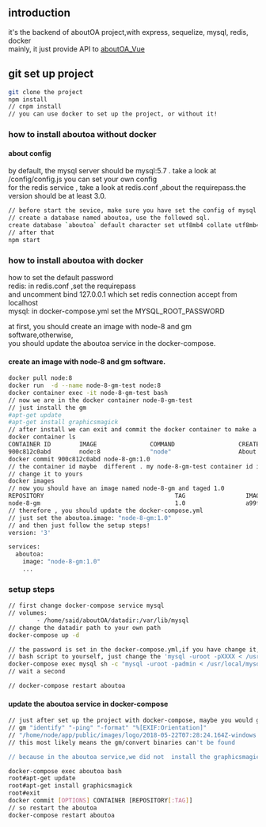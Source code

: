 
## introduction
it's the backend of aboutOA project,with express, sequelize, mysql, redis, docker<br>
mainly, it just provide API to [aboutOA_Vue](https://github.com/lipeining/aboutOA_Vue)


## git set up project

``` bash
git clone the project
npm install
// cnpm install
// you can use docker to set up the project, or without it!
```

### how to install aboutoa without docker 

#### about config
by default, the mysql server should be mysql:5.7 . take a look at /config/config.js 
you can set your own config<br>
for the redis service , take a look at redis.conf ,about the requirepass.the version
should be at least 3.0.<br>

``` bash
// before start the sevice, make sure you have set the config of mysql and redis 
// create a database named aboutoa, use the followed sql.
create database `aboutoa` default character set utf8mb4 collate utf8mb4_unicode_ci;
// after that
npm start
```

### how to install aboutoa with docker

how to set the default password <br>
redis:   in redis.conf ,set the requirepass <br>
  and uncomment bind 127.0.0.1 which set redis connection accept from localhost <br>
mysql:   in docker-compose.yml set the MYSQL_ROOT_PASSWORD<br>
  
at first, you should create an image with node-8 and gm software,otherwise,<br>
you should update the aboutoa service in the docker-compose.<br>
#### create an image with node-8 and gm software.
``` bash
docker pull node:8
docker run  -d --name node-8-gm-test node:8
docker container exec -it node-8-gm-test bash
// now we are in the docker container node-8-gm-test
// just install the gm 
#apt-get update
#apt-get install graphicsmagick
// after install we can exit and commit the docker container to make a new image
docker container ls 
CONTAINER ID        IMAGE               COMMAND                  CREATED              STATUS              PORTS                    NAMES
900c812c0abd        node:8              "node"                   About a minute ago   Up 23 seconds                                node-8-gm-test
docker commit 900c812c0abd node-8-gm:1.0 
// the container id maybe  different . my node-8-gm-test container id is 900c812c0abd 
// change it to yours
docker images
// now you should have an image named node-8-gm and taged 1.0
REPOSITORY                                     TAG                 IMAGE ID            CREATED             SIZE
node-8-gm                                      1.0                 a99fa07973f0        4 seconds ago       744MB
// therefore , you should update the docker-compose.yml 
// just set the aboutoa.image: "node-8-gm:1.0"
// and then just follow the setup steps!
version: '3'

services:
  aboutoa:
    image: "node-8-gm:1.0"
    ...
```
### setup steps 
``` bash
// first change docker-compose service mysql 
// volumes:
        - /home/said/aboutOA/datadir:/var/lib/mysql
// change the datadir path to your own path
docker-compose up -d

// the password is set in the docker-compose.yml,if you have change it,satify the follow
// bash script to yourself, just change the 'mysql -uroot -pXXXX < /usr/local/mysql.sql'
docker-compose exec mysql sh -c "mysql -uroot -padmin < /usr/local/mysql.sql"
// wait a second 

// docker-compose restart aboutoa

```
#### update the aboutoa service in docker-compose
``` bash
// just after set up the project with docker-compose, maybe you would get the error like this
// gm "identify" "-ping" "-format" "%[EXIF:Orientation]" 
// "/home/node/app/public/images/logo/2018-05-22T07:28:24.164Z-windows.jpg"
// this most likely means the gm/convert binaries can't be found

// because in the aboutoa service,we did not  install the graphicsmagick so ,it's not found!

docker-compose exec aboutoa bash
root#apt-get update
root#apt-get install graphicsmagick
root#exit
docker commit [OPTIONS] CONTAINER [REPOSITORY[:TAG]]
// so restart the aboutoa
docker-compose restart aboutoa
```

